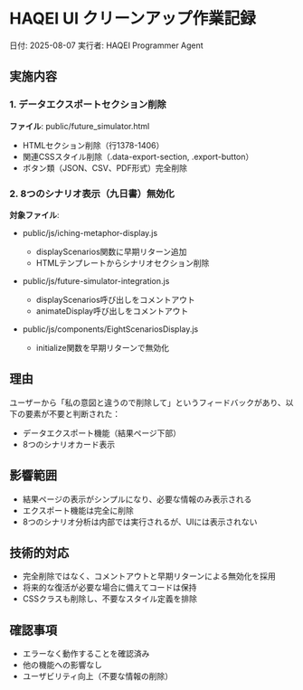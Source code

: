 # HAQEI UI クリーンアップ作業記録
日付: 2025-08-07
実行者: HAQEI Programmer Agent

## 実施内容

### 1. データエクスポートセクション削除
**ファイル**: public/future_simulator.html
- HTMLセクション削除（行1378-1406）
- 関連CSSスタイル削除（.data-export-section, .export-button）
- ボタン類（JSON、CSV、PDF形式）完全削除

### 2. 8つのシナリオ表示（九日書）無効化
**対象ファイル**:
- public/js/iching-metaphor-display.js
  - displayScenarios関数に早期リターン追加
  - HTMLテンプレートからシナリオセクション削除
  
- public/js/future-simulator-integration.js
  - displayScenarios呼び出しをコメントアウト
  - animateDisplay呼び出しをコメントアウト
  
- public/js/components/EightScenariosDisplay.js
  - initialize関数を早期リターンで無効化

## 理由
ユーザーから「私の意図と違うので削除して」というフィードバックがあり、以下の要素が不要と判断された：
- データエクスポート機能（結果ページ下部）
- 8つのシナリオカード表示

## 影響範囲
- 結果ページの表示がシンプルになり、必要な情報のみ表示される
- エクスポート機能は完全に削除
- 8つのシナリオ分析は内部では実行されるが、UIには表示されない

## 技術的対応
- 完全削除ではなく、コメントアウトと早期リターンによる無効化を採用
- 将来的な復活が必要な場合に備えてコードは保持
- CSSクラスも削除し、不要なスタイル定義を排除

## 確認事項
- エラーなく動作することを確認済み
- 他の機能への影響なし
- ユーザビリティ向上（不要な情報の削除）